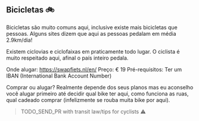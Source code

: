 ## Bicicletas 🚲

Bicicletas são muito comuns aqui, inclusive existe mais bicicletas que pessoas. Alguns sites dizem que aqui as pessoas pedalam em média 2.9km/dia!

Existem ciclovias e ciclofaixas em praticamente todo lugar. O ciclista é muito respeitado aqui, afinal o país inteiro pedala.

Onde alugar: https://swapfiets.nl/en/
Preço: € 19
Pré-requisitos: Ter um IBAN (International Bank Account Number)

Comprar ou alugar? Realmente depende dos seus planos mas eu aconselho você alugar primeiro até decidir qual bike ter aqui, como funciona as ruas, qual cadeado comprar (infelizmente se rouba muita bike por aqui).

> TODO_SEND_PR with transit law/tips for cyclists ⚠️
